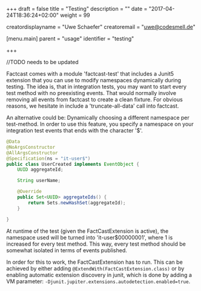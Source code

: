 +++
draft = false
title = "Testing"
description = ""
date = "2017-04-24T18:36:24+02:00"
weight = 99

creatordisplayname = "Uwe Schaefer"
creatoremail = "uwe@codesmell.de"

[menu.main]
parent = "usage"
identifier = "testing"

+++

//TODO needs to be updated


Factcast comes with a module 'factcast-test' that includes a Junit5 extension that you can use to modify namespaces dynamically during testing.
The idea is, that in integration tests, you may want to start every test method with no preexisting events. That would normally involve removing all events from factcast to create a clean fixture.
For obvious reasons, we hesitate in include a 'truncate-all-data' call into factcast. 

An alternative could be: Dynamically choosing a different namespace per test-method. In order to use this feature, you specify a namespace on your integration test events that ends with the character '$'.
```java
@Data
@NoArgsConstructor
@AllArgsConstructor
@Specification(ns = "it-user$")
public class UserCreated implements EventObject {
    UUID aggregateId;

    String userName;

    @Override
    public Set<UUID> aggregateIds() {
        return Sets.newHashSet(aggregateId);
    }

}
```

At runtime of the test (given the FactCastExtension is active), the namespace used will be turned into 'it-user$00000001', where 1 is increased for every test method.
This way, every test method should be somewhat isolated in terms of events published.

In order for this to work, the FactCastExtension has to run. This can be achieved by either adding `@ExtendWith(FactCastExtension.class)` or by enabling automatic extension discovery in junit, which is done by adding a VM parameter: `-Djunit.jupiter.extensions.autodetection.enabled=true`.

  
